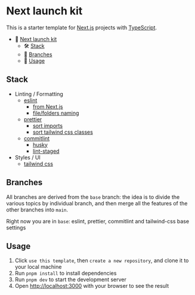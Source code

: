 # Next launch kit

This is a starter template for [Next.js](https://nextjs.org/) projects with [TypeScript](https://www.typescriptlang.org/).

- 🏁 [Next launch kit](#title)
  - 🛠 [Stack](#stack)
  - 🌱 [Branches](#branches)
  - 🧪 [Usage](#usage)

## Stack

- Linting / Formatting
  - [eslint](https://www.npmjs.com/package/eslint)
    - [from Next.js](https://nextjs.org/docs/app/building-your-application/configuring/eslint#prettier)
    - [file/folders naming](https://www.npmjs.com/package/eslint-plugin-check-file)
  - [prettier](https://www.npmjs.com/package/prettier)
    - [sort imports](https://www.npmjs.com/package/@trivago/prettier-plugin-sort-imports)
    - [sort tailwind css classes](https://www.npmjs.com/package/prettier-plugin-tailwindcss)
  - [commitlint](https://www.npmjs.com/package/commitlint)
    - [husky](https://www.npmjs.com/package/husky)
    - [lint-staged](https://www.npmjs.com/package/lint-staged)
- Styles / UI
  - [tailwind css](https://www.npmjs.com/package/tailwindcss)

## Branches

All branches are derived from the `base` branch: the idea is to divide the various topics by individual branch, and then merge all the features of the other branches into `main`.

Right now you are in `base`: eslint, prettier, commitlint and tailwind-css base settings

## Usage

1. Click `use this template`, then `create a new repository`, and clone it to your local machine
2. Run `pnpm install` to install dependencies
3. Run `pnpm dev` to start the development server
4. Open [http://localhost:3000](http://localhost:3000) with your browser to see the result
